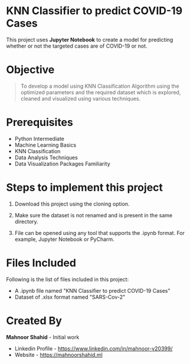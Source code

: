 # KNN Classifier to predict COVID-19 Cases

This project uses **Jupyter Notebook** to create a model for predicting whether or not the targeted cases are of COVID-19 or not.

# Objective

> To develop a model using KNN Classification Algorithm using the optimized parameters and the required dataset which is explored, cleaned and visualized using various techniques. 

# Prerequisites
 - Python Intermediate
 - Machine Learning Basics
 - KNN Classification 
 - Data Analysis Techniques
 - Data Visualization Packages Familiarity
  
# Steps to implement this project
1) Download this project using the cloning option.

2) Make sure the dataset is not renamed and is present in the same directory.

3) File can be opened using any tool that supports the .ipynb format. For example, Jupyter Notebook or PyCharm.

 # Files Included
 Following is the list of files included in this project:
 
 - A .ipynb file named "KNN Classifier to predict COVID-19 Cases"
 - Dataset of .xlsx format named "SARS-Cov-2"
 
 # Created By
 **Mahnoor Shahid** - Initial work
 - Linkedin Profile - https://www.linkedin.com/in/mahnoor-v20399/
 - Website - https://mahnoorshahid.ml
 
